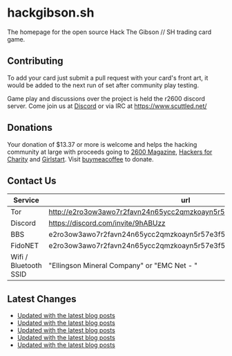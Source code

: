 # hackgibson.sh
The homepage for the open source Hack The Gibson // SH trading card game.


## Contributing

To add your card just submit a pull request with your card's front art, it would be added to the next run of set after community play testing.

Game play and discussions over the project is held the r2600 discord server. Come join us at [Discord](https://discord.com/invite/9hABUzz) or via IRC at https://www.scuttled.net/


## Donations

Your donation of $13.37 or more is welcome and helps the hacking community at large with proceeds going to [2600 Magazine](https://2600.com/), [Hackers for Charity](https://hackersforcharity.org) and [Girlstart](https://girlstart.org).  Visit [buymeacoffee](https://www.buymeacoffee.com/hackgibson.sh) to donate.


## Contact Us

Service | url
-|-
Tor | http://e2ro3ow3awo7r2favn24n65ycc2qmzkoayn5r57e3f56nvjwdcgg32ad.onion
Discord | https://discord.com/invite/9hABUzz
BBS | e2ro3ow3awo7r2favn24n65ycc2qmzkoayn5r57e3f56nvjwdcgg32ad.onion:23
FidoNET | e2ro3ow3awo7r2favn24n65ycc2qmzkoayn5r57e3f56nvjwdcgg32ad.onion:24554
Wifi / Bluetooth SSID | "Ellingson Mineral Company" or "EMC Net - <fidonet address>"

## Latest Changes
<!-- BLOG-POST-LIST:START -->
- [Updated with the latest blog posts](https://github.com/DFW2600/hackgibson.sh/commit/936cc01477ac6634a237607b4a62fe958a4e7843)
- [Updated with the latest blog posts](https://github.com/DFW2600/hackgibson.sh/commit/b8933ae694da41914a56d6c673c162529367792b)
- [Updated with the latest blog posts](https://github.com/DFW2600/hackgibson.sh/commit/f55eed71eb8af9d6bb5e4663fd8ad553e66aead2)
- [Updated with the latest blog posts](https://github.com/DFW2600/hackgibson.sh/commit/60f24ba38cf80ba7075f813a8d7d7875348f2856)
- [Updated with the latest blog posts](https://github.com/DFW2600/hackgibson.sh/commit/bf12a9de27a612edb87f63e1cd5b1a263b5e6d46)
<!-- BLOG-POST-LIST:END -->

